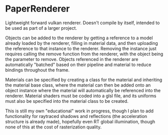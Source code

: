 # PaperRenderer
Lightweight forward vulkan renderer. Doesn't compile by itself, intended to be used as part of a larger project.

Objects can be added to the renderer by getting a reference to a model already loaded by the renderer, filling in material data, and then uploading the reference to that instance to the renderer. Removing the instance just requires calling the remove function from the renderer, with the object being the parameter to remove. Objects referenced in the renderer are automatically "batched" based on their pipeline and material to reduce bindings throughout the frame.

Materials can be specified by creating a class for the material and inheriting the material base class, where the material can then be added onto an object instance where the material will automatically be referenced into the renderer. Material shaders must be coded into a glsl file, and its uniforms must also be specified into the material class to be created.

This is still my own "educational" work in progress, though I plan to add functionality for raytraced shadows and reflections (the acceleration structure is already made), hopefully even RT global illumination, though none of this at the cost of rasterization quality.
